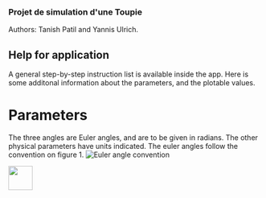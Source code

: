 
### Projet de simulation d'une Toupie

Authors: Tanish Patil and Yannis Ulrich.

## Help for application

A general step-by-step instruction list is available inside the app. Here is some additonal information about the parameters, and the plotable values. 

# Parameters
The three angles are Euler angles, and are to be given in radians. The other physical parameters have units indicated. The euler angles follow the convention on figure 1.
![Euler angle convention](https://b7.pngbarn.com/png/682/676/euler-angles-yaw-aircraft-principal-axes-orientation-cartesian-coordinate-system-travel-roll-up-png-clip-art.png)

<img src="https://b7.pngbarn.com/png/682/676/euler-angles-yaw-aircraft-principal-axes-orientation-cartesian-coordinate-system-travel-roll-up-png-clip-art.png" width="48">
